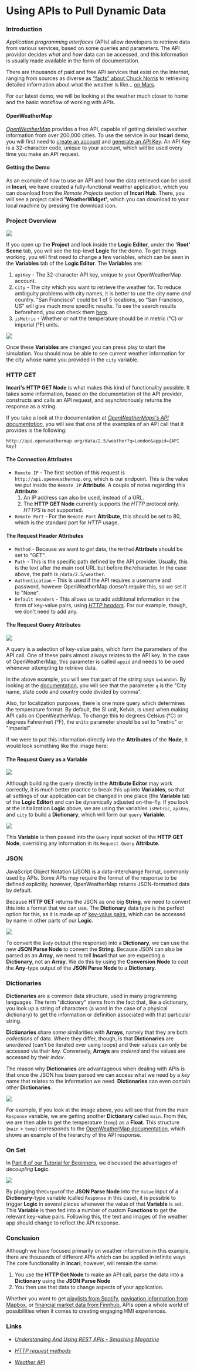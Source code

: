 # Using APIs to Pull Dynamic Data

### Introduction

_Application programming interfaces_ \(APIs\) allow developers to retrieve data from various services, based on some queries and parameters. The API providor decides _what_ and _how_ data can be accessed, and this information is usually made available in the form of documentation.

There are thousands of paid and free API services that exist on the Internet, ranging from sources as diverse as ["facts" about Chuck Norris](https://api.chucknorris.io/) to retrieving detailed information about what the weather is like... [on Mars](https://api.nasa.gov/).

For our latest demo, we will be looking at the weather much closer to home and the basic workflow of working with APIs.

#### OpenWeatherMap

[*OpenWeatherMap*](https://openweathermap.org/) provides a free API, capable of getting detailed weather information from over 200,000 cities. To use the service in our **Incari** demo, you will first need to [create an account](https://home.openweathermap.org/users/sign_up) and [generate an API Key](https://home.openweathermap.org/api_keys). An API Key is a 32-character code, unique to your account, which will be used every time you make an API request.

#### Getting the Demo

As an example of how to use an API and how the data retrieved can be used in **Incari**, we have created a fully-functional weather application, which you can download from the _Remote Projects_ section of **Incari Hub**. There, you will see a project called **'WeatherWidget'**, which you can download to your local machine by pressing the download icon.

### Project Overview

![](../.gitbook/assets/image%20%283%29.png)

If you open up the **Project** and look inside the **Logic Editor**, under the **'Root'** **Scene** tab, you will see the top-level **Logic** for the demo. To get things working, you will first need to change a few variables, which can be seen in the **Variables** tab of the **Logic Editor**. The **Variables** are:

1. `apiKey` - The 32-character API key, unique to your OpenWeatherMap account.
2. `city` - The city which you want to retrieve the weather for. To reduce ambiguity problems with city names, it is better to use the city name _and_ country. "San Francisco" could be 1 of 5 locations, so "San Francisco, US" will give much more specific results. To see the search results beforehand, you can check them [here](https://openweathermap.org/find).
3. `isMetric` - Whether or not the temperature should be in metric \(°C\) or imperial \(°F\) units.

![](../.gitbook/assets/servers-01.gif)

Once these **Variables** are changed you can press play to start the simulation. You should now be able to see current weather information for the city whose name you provided in the `city` variable.

### HTTP GET

**Incari's** **HTTP GET Node** is what makes this kind of functionality possible. It takes some information, based on the documentation of the API provider, constructs and calls an API request, and asynchronously returns the response as a string.

If you take a look at the documentation at [*OpenWeatherMaps's API documentation*](https://openweathermap.org/current), you will see that one of the examples of an API call that it provides is the following:

```text
http://api.openweathermap.org/data/2.5/weather?q=London&appid={API key}
```

#### The Connection Attributes

* `Remote IP` - The first section of this request is `http://api.openweathermap.org`, which is our endpoint. This is the value we put inside the `Remote IP` **Attribute**. A couple of notes regarding this **Attribute**:
  1. An IP address can also be used, instead of a URL.
  2. The **HTTP GET Node** currently supports the _HTTP_ protocol only. _HTTPS_ is not supported.
* `Remote Port` - For the `Remote Port` **Attribute**, this should be set to 80, which is the standard port for _HTTP_ usage.

#### The Request Header Attributes

* `Method` - Because we want to _get_ data, the `Method` **Attribute** should be set to "GET".
* `Path` - This is the specific path defined by the API provider. Usually, this is the text after the main root URL but before the`?`character. In the case above, the path is `/data/2.5/weather`.
* `Authentication` - This is used if the API requires a username and password, however OpenWeatherMap doesn't require this, so we set it to "None".
* `Default Headers` - This allows us to add additional information in the form of key-value pairs, using [_HTTP headers_](https://developer.mozilla.org/en-US/docs/Web/HTTP/Headers). For our example, though, we don't need to add any.

#### The Request Query Attributes

![](../.gitbook/assets/untitled%20%281%29.png)

A query is a selection of key-value pairs, which form the parameters of the API call. One of these pairs almost always relates to the API key. In the case of OpenWeatherMap, this parameter is called `appid` and needs to be used whenever attempting to retrieve data.

In the above example, you will see that part of the string says `q=London`. By looking at the [documentation](https://openweathermap.org/current), you will see that the parameter `q` is the "City name, state code and country code divided by comma".

Also, for localization purposes, there is one more query which determines the temperature format. By default, the SI unit, Kelvin, is used when making API calls on OpenWeatherMap. To change this to degrees Celsius \(°C\) or degrees Fahrenheit \(°F\), the `units` parameter should be set to "metric" or "imperial".

If we were to put this information directly into the **Attributes** of the **Node**, it would look something like the image here:

#### The Request Query as a Variable

![](../.gitbook/assets/2020-10-13_08h57_34.png)

Although building the query directly in the **Attribute Editor** may work correctly, it is much better practice to break this up into **Variables**, so that all settings of our application can be changed in one place (the **Variable** tab of the **Logic Editor**) and can be dynamically adjusted on-the-fly. If you look at the initialization **Logic** above, we are using the variables `isMetric`, `apiKey`, and `city` to build a **Dictionary**, which will form our `query` **Variable**.

![](../.gitbook/assets/2020-10-13_09h08_59.png)

This **Variable** is then passed into the `Query` input socket of the **HTTP GET Node**, overriding any information in its `Request Query` **Attribute**.

### JSON

JavaScript Object Notation (JSON) is a data-interchange format, commonly used by APIs. Some APIs may require the format of the response to be defined explicitly, however, OpenWeatherMap returns JSON-formatted data by default.

Because **HTTP GET** returns the JSON as one big **String**, we need to convert this into a format that we can use. The **Dictionary** data type is the perfect option for this, as it is made up of [key-value pairs](https://www.techopedia.com/definition/13645/key-value-pair-kvp), which can be accessed by name in other parts of our **Logic**.

![](../.gitbook/assets/image.png)

To convert the `Body` output (the response) into a **Dictionary**, we can use the new **JSON Parse Node** to convert the **String**. Because JSON can also be parsed as an **Array**, we need to tell **Incari** that we are expecting a **Dictionary**, not an **Array**. We do this by using the **Conversion** **Node** to _cast_ the **Any**-type output of the **JSON Parse Node** to a **Dictionary**.

### Dictionaries

**Dictionaries** are a common data structure, used in many programming languages. The term "dictionary" stems from the fact that, like a dictionary, you look up a string of characters (a word in the case of a physical dictionary) to get the information or definition associated with that particular string.

**Dictionaries** share _some_ similarities with **Arrays**, namely that they are both _collections_ of data. Where they differ, though, is that **Dictionaries** are _unordered_ (can't be iterated over using loops) and their values can only be accessed via their _key_. Conversely, **Arrays** are _ordered_ and the values are accessed by their _index_.

The reason why **Dictionaries** are advantageous when dealing with APIs is that once the JSON has been parsed we can access what we need by a _key_ name that relates to the information we need. **Dictionaries** can even contain other **Dictionaries**.

![](../.gitbook/assets/dictionaries.png)

For example, if you look at the image above, you will see that from the main `Response` variable, we are getting another **Dictionary** called `main`. From this, we are then able to get the temperature \(`temp`\) as a **Float**. This structure (`main` &gt; `temp`) corresponds to the [OpenWeatherMap documentation](https://openweathermap.org/current#parameter), which shows an example of the hierarchy of the API response.

### On Set

In [Part 8 of our Tutorial for Beginners](https://www.youtube.com/watch?v=odtn4941x4Q&ab_channel=IncariHMIDevelopmentPlatform), we discussed the advantages of _decoupling_ **Logic**.

![](../.gitbook/assets/image%20%284%29.png)

By plugging the`Output`of the **JSON Parse Node** into the `Value` input of a **Dictionary**-type variable (called `Response` in this case), it is possible to trigger **Logic** in several places whenever the value of that **Variable** is set. This **Variable** is then fed into a number of custom **Functions** to get the relevant key-value pairs. Following this, the text and images of the weather app should change to reflect the API response.

### Conclusion

Although we have focused primarily on weather information in this example, there are thousands of different APIs which can be applied in infinite ways The core functionality in **Incari**, however, will remain the same:

1. You use the **HTTP Get Node** to make an API call, parse the data into a **Dictionary** using the **JSON Parse Node**
2. You then use that data to change aspects of your application.

Whether you want to get [playlists from Spotify](https://developer.spotify.com/documentation/web-api/quick-start/), [navigation information from Mapbox](https://docs.mapbox.com/api/), or [financial market data from Finnhub](https://finnhub.io/), APIs open a whole world of possibilities when it comes to creating engaging HMI experiences.

### Links

* [_Understanding And Using REST APIs - Smashing Magazine_](https://www.smashingmagazine.com/2018/01/understanding-using-rest-api/)

* [_HTTP request methods_](https://developer.mozilla.org/en-US/docs/Web/HTTP/Methods)

* [_Weather API_](https://openweathermap.org/api)

